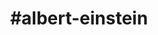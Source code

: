 ---
title: "#albert-einstein"
hashtag: "Albert Einstein"
tags:
  - German
  - Physicist
  - Scientist
  - Nobel Prize Winner
  - Human Being
---